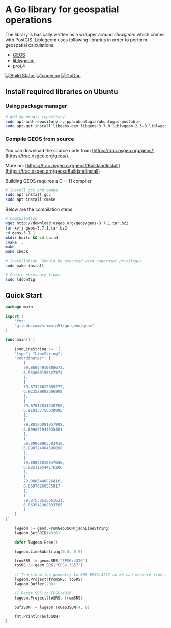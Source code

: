 # A Go library for geospatial operations

The library is basically written as a wrapper around *liblwgeom* which comes with PostGIS. Liblegeom uses following libraries in order to perform geospatial calculations.

- [GEOS](https://geos.osgeo.org/)
- [liblwgeom](https://github.com/postgis/postgis/tree/svn-trunk/liblwgeom)
- [proj.4](https://proj4.org/)

[![Build Status](https://travis-ci.org/srimaln91/geos-go.svg?branch=master)](https://travis-ci.org/srimaln91/geos-go)
[![codecov](https://codecov.io/gh/srimaln91/go-geos/branch/master/graph/badge.svg)](https://codecov.io/gh/srimaln91/go-geos)
[![GoDoc](https://godoc.org/github.com/srimaln91/geos-go/geos?status.svg)](https://godoc.org/github.com/srimaln91/geos-go/geos)

## Install required libraries on Ubuntu

### Using package manager

```bash
# Add ubuntugis repository
sudo apt-add-repository -y ppa:ubuntugis/ubuntugis-unstable
sudo apt-get install libgeos-dev libgeos-3.7.0 liblwgeom-2.5-0 liblwgeom-dev libproj-dev
```

### Compile GEOS from source

You can download the source code from [https://trac.osgeo.org/geos/](https://trac.osgeo.org/geos/).

More on: [https://trac.osgeo.org/geos#BuildandInstall](https://trac.osgeo.org/geos#BuildandInstall)

Building GEOS requires a C++11 compiler

```bash
# Install gcc and cmake
sudo apt install gcc
sudo apt install cmake
```

Below are the compilation steps

```bash
# Commpilation
wget http://download.osgeo.org/geos/geos-3.7.1.tar.bz2
tar xvfj geos-3.7.1.tar.bz2
cd geos-3.7.1
mkdir build && cd build
cmake ..
make
make check

# Installation. Should be executed with superuser privileges
sudo make install

# Create necessary links
sudo ldconfig
```

## Quick Start

```go
package main

import (
	"fmt"
	"github.com/srimaln91/go-geom/geom"
)

func main() {

	jsonLineString := `{
    "type": "LineString",
    "coordinates": [
        [
        79.86064910888672,
        6.933669155327571
        ],
        [
        79.87326622009277,
        6.923529892606908
        ],
        [
        79.87017631530762,
        6.910237756030085
        ],
        [
        79.88305091857909,
        6.899671944935481
        ],
        [
        79.89008903503418,
        6.890724904396898
        ],
        [
        79.89051818847656,
        6.882118544176286
        ],
        [
        79.8885440826416,
        6.86976260575817
        ],
        [
        79.87532615661621,
        6.863541908333785
        ]
    ]
}`

	lwgeom := geom.FromGeoJSON(jsonLineString)
	lwgeom.SetSRID(4326)

	defer lwgeom.Free()

	lwgeom.LineSubstring(0.5, 0.9)

	fromSRS := geom.SRS["EPSG:4326"]
	toSRS := geom.SRS["EPSG:3857"]

	// Transform the geometry to SRS EPSG:3757 so we can measure from metres.
	lwgeom.Project(fromSRS, toSRS)
	lwgeom.Buffer(200)

	// Reset SRS to EPSG:4326
	lwgeom.Project(toSRS, fromSRS)

	bufJSON := lwgeom.ToGeoJSON(4, 0)

	fmt.Println(bufJSON)
}
```